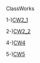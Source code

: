 ClassWorks

1-)[CW2_1](CW2/Cw2_1.html)

2-)[CW2_2](CW2/Cw2_2.html)

4-)[CW4](cw4.html) 

5-)[CW5](https://atahanata.github.io/advanceprog/cw5/cw5/EloquentJS.html)
